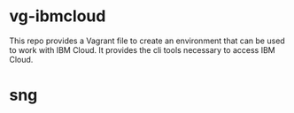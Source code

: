 # vg-ibmcloud
This repo provides a Vagrant file to create an environment that can be used to work with IBM Cloud.
It provides the cli tools necessary to access IBM Cloud.


# sng
